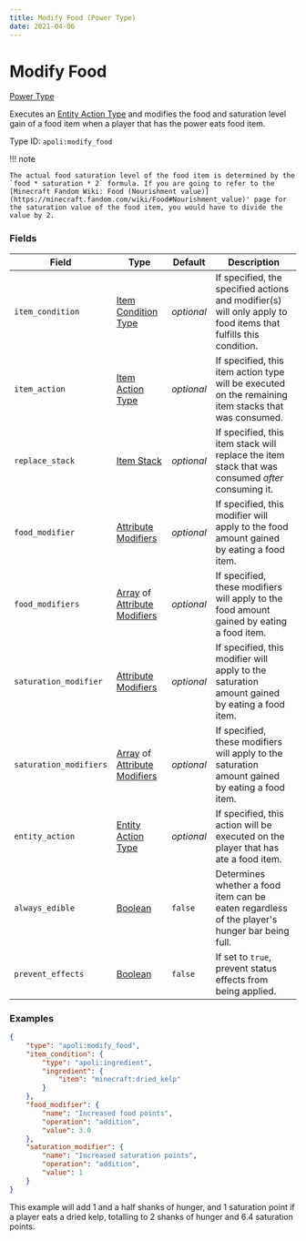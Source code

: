 ```yaml
---
title: Modify Food (Power Type)
date: 2021-04-06
---
```


# Modify Food

[Power Type](../power_types.md)

Executes an [Entity Action Type](../entity_action_types.md) and modifies the food and saturation level gain of a food item when a player that has the power eats food item.

Type ID: `apoli:modify_food`

!!! note

    The actual food saturation level of the food item is determined by the `food * saturation * 2` formula. If you are going to refer to the [Minecraft Fandom Wiki: Food (Nourishment value)](https://minecraft.fandom.com/wiki/Food#Nourishment_value)' page for the saturation value of the food item, you would have to divide the value by 2.


### Fields

Field  | Type | Default | Description
-------|------|---------|-------------
`item_condition` | [Item Condition Type](../item_condition_types.md) | _optional_ | If specified, the specified actions and modifier(s) will only apply to food items that fulfills this condition.
`item_action` | [Item Action Type](../item_action_types.md) | _optional_ | If specified, this item action type will be executed on the remaining item stacks that was consumed.
`replace_stack` | [Item Stack](../data_types/item_stack.md) | _optional_ | If specified, this item stack will replace the item stack that was consumed *after* consuming it.
`food_modifier` | [Attribute Modifiers](../data_types/attribute_modifier.md) | _optional_ | If specified, this modifier will apply to the food amount gained by eating a food item.
`food_modifiers` | [Array](../data_types/array.md) of [Attribute Modifiers](../data_types/attribute_modifier.md) | _optional_ | If specified, these modifiers will apply to the food amount gained by eating a food item.
`saturation_modifier` | [Attribute Modifiers](../data_types/attribute_modifier.md) | _optional_ | If specified, this modifier will apply to the saturation amount gained by eating a food item.
`saturation_modifiers` | [Array](../data_types/array.md) of [Attribute Modifiers](../data_types/attribute_modifier.md) | _optional_ | If specified, these modifiers will apply to the saturation amount gained by eating a food item.
`entity_action` | [Entity Action Type](../entity_action_types.md) | _optional_ | If specified, this action will be executed on the player that has ate a food item.
`always_edible` | [Boolean](../data_types/boolean.md) | `false` | Determines whether a food item can be eaten regardless of the player's hunger bar being full.
`prevent_effects` | [Boolean](../data_types/boolean.md) | `false` | If set to `true`, prevent status effects from being applied.


### Examples

```json
{
    "type": "apoli:modify_food",
    "item_condition": {
        "type": "apoli:ingredient",
        "ingredient": {
            "item": "minecraft:dried_kelp"
        }
    },
    "food_modifier": {
        "name": "Increased food points",
        "operation": "addition",
        "value": 3.0
    },
    "saturation_modifier": {
        "name": "Increased saturation points",
        "operation": "addition",
        "value": 1
    }
}
```

This example will add 1 and a half shanks of hunger, and 1 saturation point if a player eats a dried kelp, totalling to 2 shanks of hunger and 6.4 saturation points.
